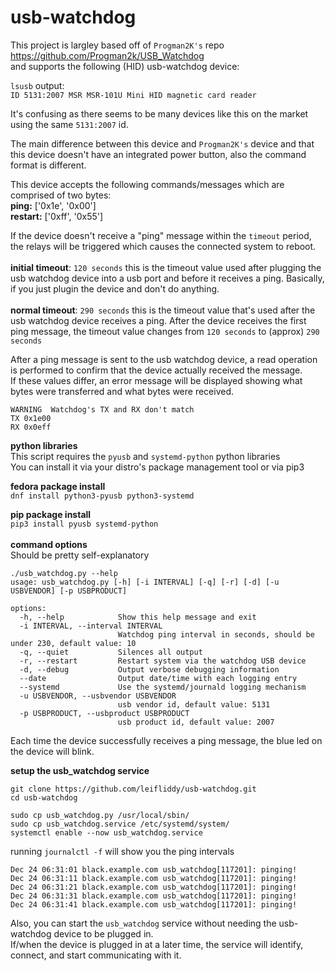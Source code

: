 # usb-watchdog

This project is largley based off of ```Progman2K's``` repo https://github.com/Progman2k/USB_Watchdog   
and supports the following (HID) usb-watchdog device:  

```lsusb``` output:  
```ID 5131:2007 MSR MSR-101U Mini HID magnetic card reader```

It's confusing as there seems to be many devices like this on the market using the same ```5131:2007``` id. 

The main difference between this device and ```Progman2K's``` device and that this device doesn't have an integrated power button, also the command format is different.

This device accepts the following commands/messages which are comprised of two bytes:  
**ping:** ['0x1e', '0x00']  
**restart:** ['0xff', '0x55']

If the device doesn't receive a "ping" message within the ```timeout``` period, the relays will be triggered which causes the connected system to reboot.   
\
**initial timeout**: ```120 seconds``` this is the timeout value used after plugging the usb watchdog device into a usb port and before it receives a ping. Basically, if you just plugin the device and don't do anything.   
\
**normal timeout**: ```290 seconds``` this is the timeout value that's used after the usb watchdog device receives a ping. After the device receives the first ping message, the timeout value changes from ```120 seconds``` to (approx) ```290 seconds```   

After a ping message is sent to the usb watchdog device, a read operation is performed to confirm that the device actually received the message.  
If these values differ, an error message will be displayed showing what bytes were transferred and what bytes were received. 
```
WARNING  Watchdog's TX and RX don't match
TX 0x1e00
RX 0x0eff
```

**python libraries**  
This script requires the ```pyusb``` and ```systemd-python``` python libraries  
You can install it via your distro's package management tool or via pip3

**fedora package install**  
```dnf install python3-pyusb python3-systemd```

**pip package install**  
```pip3 install pyusb systemd-python```   
\
**command options**  
Should be pretty self-explanatory  

```
./usb_watchdog.py --help
usage: usb_watchdog.py [-h] [-i INTERVAL] [-q] [-r] [-d] [-u USBVENDOR] [-p USBPRODUCT]

options:
  -h, --help            Show this help message and exit
  -i INTERVAL, --interval INTERVAL
                        Watchdog ping interval in seconds, should be under 230, default value: 10
  -q, --quiet           Silences all output
  -r, --restart         Restart system via the watchdog USB device
  -d, --debug           Output verbose debugging information
  --date                Output date/time with each logging entry
  --systemd             Use the systemd/journald logging mechanism
  -u USBVENDOR, --usbvendor USBVENDOR
                        usb vendor id, default value: 5131
  -p USBPRODUCT, --usbproduct USBPRODUCT
                        usb product id, default value: 2007
```

Each time the device successfully receives a ping message, the blue led on the device will blink.


**setup the usb_watchdog service**  
```
git clone https://github.com/leifliddy/usb-watchdog.git
cd usb-watchdog

sudo cp usb_watchdog.py /usr/local/sbin/
sudo cp usb_watchdog.service /etc/systemd/system/
systemctl enable --now usb_watchdog.service
```

running ```journalctl -f``` will show you the ping intervals
```
Dec 24 06:31:01 black.example.com usb_watchdog[117201]: pinging!
Dec 24 06:31:11 black.example.com usb_watchdog[117201]: pinging!
Dec 24 06:31:21 black.example.com usb_watchdog[117201]: pinging!
Dec 24 06:31:31 black.example.com usb_watchdog[117201]: pinging!
Dec 24 06:31:41 black.example.com usb_watchdog[117201]: pinging!
```

Also, you can start the ```usb_watchdog``` service without needing the usb-watchdog device to be plugged in.  
If/when the device is plugged in at a later time, the service will identify, connect, and start communicating with it.
